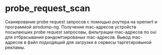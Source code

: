 # probe_request_scan

Сканирование probe request запросов с помощью роутера на openwrt и программой airodump-ng.
Получение mac-адресов устройств посылаюших probe request запросовы, фильтрации mac-адресов по oui для отбрасывания рандомтзированых mac-адресов.
Вывод mac-адресов в файл подходящий для загрузки в сервесы таргетировыной рекламы.
